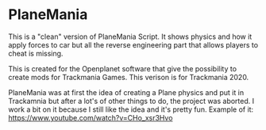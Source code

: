 # PlaneMania
This is a "clean" version of PlaneMania Script. It shows physics and how it apply forces to car but all the reverse engineering part that allows players to cheat is missing.

This is created for the Openplanet software that give the possibility to create mods for Trackmania Games. This verison is for Trackmania 2020.

PlaneMania was at first the idea of creating a Plane physics and put it in Trackamnia but after a lot's of other things to do, the project was aborted. I work a bit on it because I still like the idea and it's pretty fun.
Example of it: https://www.youtube.com/watch?v=CHo_xsr3Hvo
